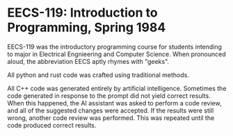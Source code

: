 # EECS-119: Introduction to Programming, Spring 1984

EECS-119 was the introductory programming course for students intending to major
in Electrical Engnieering and Computer Science. When pronounced aloud, the
abbreviation EECS aptly rhymes with "geeks".

All python and rust code was crafted using traditional methods.

All C++ code was generated entirely by artificial intelligence. Sometimes the
code generated in response to the prompt did not yield correct results. When
this happened, the AI assistant was asked to perform a code review, and all of
the suggested changes were accepted. If the results were still wrong, another
code review was performed. This was repeated until the code produced correct
results.
